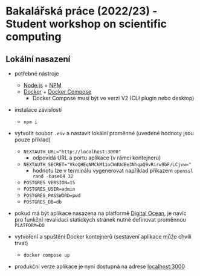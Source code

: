 # Bakalářská práce (2022/23) - Student workshop on scientific computing

## Lokální nasazení

- potřebné nástroje

  - [Node.js](https://nodejs.org/en) + [NPM](https://www.npmjs.com/)
  - [Docker](https://www.docker.com/) + [Docker Compose](https://docs.docker.com/compose/)
    - Docker Compose musí být ve verzi V2 (CLI plugin nebo desktop)

- instalace závislostí

  - `npm i`

- vytvořit soubor `.env` a nastavit lokální proměnné (uvedené hodnoty jsou pouze příklad)

  - `NEXTAUTH_URL="http://localhost:3000"`
    - odpovídá URL a portu aplikace (v rámci kontejneru)
  - `NEXTAUTH_SECRET="VkoQHEqNMCkM11oCWdUdEe3NhqaQ9vRirw9bF/LCjvw="`
    - hodnotu lze v terminálu vygenerovat například příkazem `openssl rand -base64 32`
  - `POSTGRES_VERSION=15`
  - `POSTGRES_USER=admin`
  - `POSTGRES_PASSWORD=pwd`
  - `POSTGRES_DB=db`

- pokud má být aplikace nasazena na platformě [Digital Ocean](https://www.digitalocean.com/), je navíc pro funkční revalidaci statických stránek nutné definovat proměnnou `PLATFORM=DO`

- vytvoření a spuštění Docker kontejnerů (sestavení aplikace může chvíli trvat)

  - `docker compose up`

- produkční verze aplikace je nyní dostupná na adrese [localhost:3000](http://localhost:3000/)
